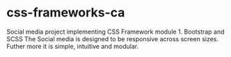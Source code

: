 # css-frameworks-ca
Social media project implementing CSS Framework module 1. Bootstrap and SCSS
The Social media is designed to be responsive across screen sizes.
Futher more it is simple, intuitive and modular.
